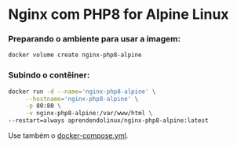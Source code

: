 # Nginx com PHP8 for Alpine Linux

<h3>Preparando o ambiente para usar a imagem: </h3>

~~~bash
docker volume create nginx-php8-alpine
~~~

<h3>Subindo o contêiner: </h3>

~~~bash
docker run -d --name='nginx-php8-alpine' \
     --hostname='nginx-php8-alpine' \
     -p 80:80 \
     -v nginx-php8-alpine:/var/www/html \
--restart=always aprendendolinux/nginx-php8-alpine:latest
~~~

Use também o [docker-compose.yml](https://github.com/AprendendoLinux/nginx-php8-alpine/blob/main/docker-compose.yml).

